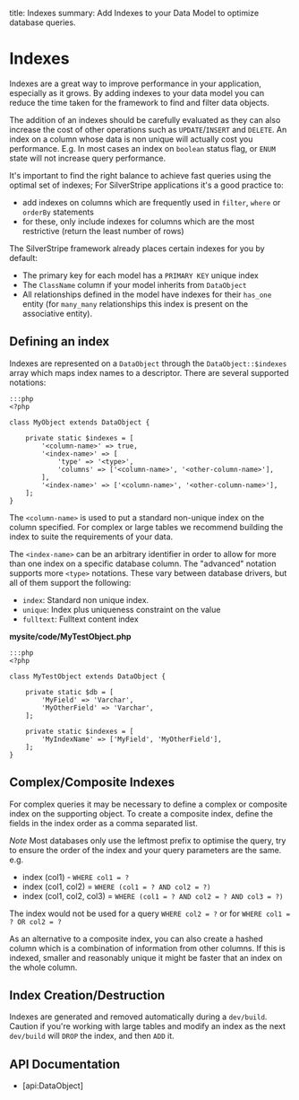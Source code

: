 title: Indexes
summary: Add Indexes to your Data Model to optimize database queries.

# Indexes
Indexes are a great way to improve performance in your application, especially as it grows. By adding indexes to your 
data model you can reduce the time taken for the framework to find and filter data objects. 

The addition of an indexes should be carefully evaluated as they can also increase the cost of other operations such as 
`UPDATE`/`INSERT` and `DELETE`. An index on a column whose data is non unique will actually cost you performance.
E.g. In most cases an index on `boolean` status flag, or `ENUM` state will not increase query performance.

It's important to find the right balance to achieve fast queries using the optimal set of indexes; For SilverStripe 
applications it's a good practice to: 
- add indexes on columns which are frequently used in `filter`, `where` or `orderBy` statements
- for these, only include indexes for columns which are the most restrictive (return the least number of rows)

The SilverStripe framework already places certain indexes for you by default:
- The primary key for each model has a `PRIMARY KEY` unique index
- The `ClassName` column if your model inherits from `DataObject`
- All relationships defined in the model have indexes for their `has_one` entity (for `many_many` relationships 
this index is present on the associative entity).

## Defining an index
Indexes are represented on a `DataObject` through the `DataObject::$indexes` array which maps index names to a 
descriptor. There are several supported notations:

	:::php
	<?php

	class MyObject extends DataObject {

		private static $indexes = [
			'<column-name>' => true,
			'<index-name>' => [
				'type' => '<type>', 
				'columns' => ['<column-name>', '<other-column-name>'],
			],
			'<index-name>' => ['<column-name>', '<other-column-name>'],
		];
	}

The `<column-name>` is used to put a standard non-unique index on the column specified. For complex or large tables 
we recommend building the index to suite the requirements of your data.

The `<index-name>` can be an arbitrary identifier in order to allow for more than one index on a specific database 
column. The "advanced" notation supports more `<type>` notations. These vary between database drivers, but all of them 
support the following:

 * `index`: Standard non unique index. 
 * `unique`: Index plus uniqueness constraint on the value
 * `fulltext`: Fulltext content index

**mysite/code/MyTestObject.php**

	:::php
	<?php

	class MyTestObject extends DataObject {

		private static $db = [
			'MyField' => 'Varchar',
			'MyOtherField' => 'Varchar',
		];

		private static $indexes = [
			'MyIndexName' => ['MyField', 'MyOtherField'],
		];
	}

## Complex/Composite Indexes
For complex queries it may be necessary to define a complex or composite index on the supporting object. To create a 
composite index, define the fields in the index order as a comma separated list. 

*Note* Most databases only use the leftmost prefix to optimise the query, try to ensure the order of the index and your 
query parameters are the same. e.g.
- index (col1) - `WHERE col1 = ?`
- index (col1, col2) = `WHERE (col1 = ? AND col2 = ?)`
- index (col1, col2, col3) = `WHERE (col1 = ? AND col2 = ? AND col3 = ?)`

The index would not be used for a query `WHERE col2 = ?` or for `WHERE col1 = ? OR col2 = ?`

As an alternative to a composite index, you can also create a hashed column which is a combination of information from 
other columns. If this is indexed, smaller and reasonably unique it might be faster that an index on the whole column. 

## Index Creation/Destruction
Indexes are generated and removed automatically during a `dev/build`. Caution if you're working with large tables and 
modify an index as the next `dev/build` will `DROP` the index, and then `ADD` it. 

## API Documentation

* [api:DataObject]
